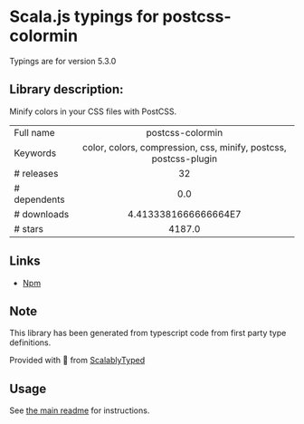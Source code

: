 
# Scala.js typings for postcss-colormin

Typings are for version 5.3.0

## Library description:
Minify colors in your CSS files with PostCSS.

|                    |                 |
| ------------------ | :-------------: |
| Full name          | postcss-colormin |
| Keywords           | color, colors, compression, css, minify, postcss, postcss-plugin |
| # releases         | 32 |
| # dependents       | 0.0 |
| # downloads        | 4.4133381666666664E7 |
| # stars            | 4187.0 |

## Links
- [Npm](https://www.npmjs.com/package/postcss-colormin)
    


## Note
This library has been generated from typescript code from first party type definitions.

Provided with :purple_heart: from [ScalablyTyped](https://github.com/oyvindberg/ScalablyTyped)

## Usage
See [the main readme](../../readme.md) for instructions.


